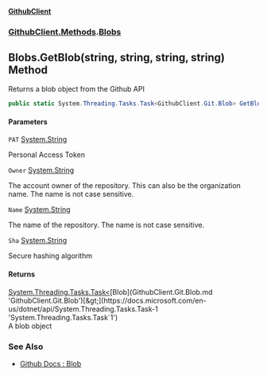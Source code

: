 #### [GithubClient](index.md 'index')
### [GithubClient.Methods](GithubClient.Methods.md 'GithubClient.Methods').[Blobs](GithubClient.Methods.Blobs.md 'GithubClient.Methods.Blobs')

## Blobs.GetBlob(string, string, string, string) Method

Returns a blob object from the Github API

```csharp
public static System.Threading.Tasks.Task<GithubClient.Git.Blob> GetBlob(string PAT, string Owner, string Name, string Sha);
```
#### Parameters

<a name='GithubClient.Methods.Blobs.GetBlob(string,string,string,string).PAT'></a>

`PAT` [System.String](https://docs.microsoft.com/en-us/dotnet/api/System.String 'System.String')

Personal Access Token

<a name='GithubClient.Methods.Blobs.GetBlob(string,string,string,string).Owner'></a>

`Owner` [System.String](https://docs.microsoft.com/en-us/dotnet/api/System.String 'System.String')

The account owner of the repository. This can also be the organization name. The name is not case sensitive.

<a name='GithubClient.Methods.Blobs.GetBlob(string,string,string,string).Name'></a>

`Name` [System.String](https://docs.microsoft.com/en-us/dotnet/api/System.String 'System.String')

The name of the repository. The name is not case sensitive.

<a name='GithubClient.Methods.Blobs.GetBlob(string,string,string,string).Sha'></a>

`Sha` [System.String](https://docs.microsoft.com/en-us/dotnet/api/System.String 'System.String')

Secure hashing algorithm

#### Returns
[System.Threading.Tasks.Task&lt;](https://docs.microsoft.com/en-us/dotnet/api/System.Threading.Tasks.Task-1 'System.Threading.Tasks.Task`1')[Blob](GithubClient.Git.Blob.md 'GithubClient.Git.Blob')[&gt;](https://docs.microsoft.com/en-us/dotnet/api/System.Threading.Tasks.Task-1 'System.Threading.Tasks.Task`1')  
A blob object

### See Also
- [Github Docs : Blob](https://docs.github.com/en/rest/git/blobs 'https://docs.github.com/en/rest/git/blobs')